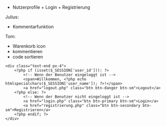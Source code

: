 - Nutzerprofile + Login + Registrierung

Julius:
- Kommentarfunktion

Tom:
- Warenkorb icon
- kommentieren
- code sortieren




<!-- Login / Registrieren / Logout -->
    <div class="text-end px-4">
        <?php if (isset($_SESSION['user_id'])): ?>
            <!-- Wenn der Benutzer eingeloggt ist -->
            <span>Willkommen, <?php echo htmlspecialchars($_SESSION['user_name']); ?>!</span>
            <a href="logout.php" class="btn btn-danger btn-sm">Logout</a>
        <?php else: ?>
            <!-- Wenn der Benutzer nicht eingeloggt ist -->
            <a href="login.php" class="btn btn-primary btn-sm">Login</a>
            <a href="registrierung.php" class="btn btn-secondary btn-sm">Registrieren</a>
        <?php endif; ?>
    </div>